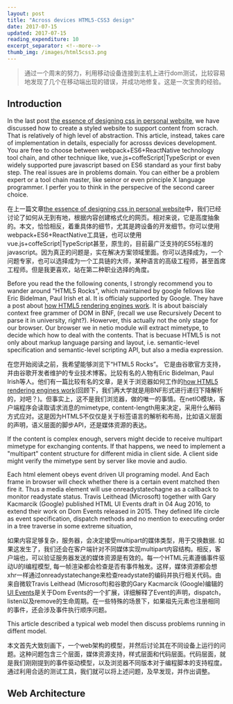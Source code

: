 ```yaml
---
layout: post
title: "Across devices HTML5-CSS3 design"
date: 2017-07-15
updated: 2017-07-15
reading_expenditure: 10
excerpt_separator: <!--more-->
thumb_img: /images/html5css3.png
---
```


> 通过一个周末的努力，利用移动设备连接到主机上进行dom测试，比较容易地发现了几个在移动端出现的错误，并成功地修复。这是一次宝贵的经验。
<!--more-->

## Introduction

In the last post [the essence of designing css in personal website](/blog/2017/04/15/css-design-essence), we have discussed how to create a styled website to support content from scrach. That is relatively of high level of abstraction. This article, instead, takes care of implementation in details, especially for acrosss devices development. You are free to choose between webpack+ES6+ReactNative technology tool chain, and other technique like, vue.js+coffeScript\|TypeScript or even widely supported pure javascript based on ES6 standard as your first baby step. The real issues are in problems domain. You can either be a problem expert or a tool chain master, like seinor or even principle X language programmer. I perfer you to think in the perspecive of the second career choice.  

在上一篇文章[the essence of designing css in personal website](/blog/2017/04/15/css-design-essence)中，我们已经讨论了如何从无到有地，根据内容创建格式化的网页。相对来说，它是高度抽象的。本文，恰恰相反，着重具体的细节，尤其是跨设备的开发细节。你可以使用webpack+ES6+ReactNative工具链，也可以使用vue.js+coffeScript\|TypeScript甚至，原生的，目前最广泛支持的ES5标准的javascript。因为真正的问题是，实在解决方案领域里面。你可以选择成为，一个问题专家，也可以选择成为一个工具链的大师，某种语言的高级工程师，甚至首席工程师。但是我更喜欢，站在第二种职业选择的角度。

Before you read the the following conents, I strongly recommend you to wander around "HTML5 Rocks", which maintained by google fellows like Eric Bidelman, Paul Irish et al. It is officialy supported by Google. They have a post about [how HTML5 rendering engines work](https://www.html5rocks.com/en/tutorials/internals/howbrowserswork/). It is about baiscialy context free grammer of DOM in BNF, \(recall we use Recursively Decent to parse it in university, right?\). Howerver, this actually not the only stage for our browser. Our browser we in netio module will extract mimetype, to decide which how to deal with the contents. That is becuase HTML5 is not only about markup language parsing and layout, i.e. semantic-level specification and semantic-level scripting API, but also a media expression.

在您开始阅读之前，我希望能够浏览下“HTML5 Rocks”。 它是由谷歌官方支持，并由谷歌开发者维护的专业技术博客。比较有名的人物有Eric Bidelman, Paul Irish等人。他们有一篇比较有名的文章，是关于浏览器如何工作的[how HTML5 rendering engines work](https://www.html5rocks.com/en/tutorials/internals/howbrowserswork/)\(回顾下，我们再大学就是用BNF形式进行递归下降解析的，对吧？\)。但事实上，这不是我们浏览器，做的唯一的事情。在netIO模块，客户端程序会读取请求消息的mimetype, content-length用来决定，采用什么解码方式应对。这是因为HTML5不仅仅是关于标签语言的解析和布局，比如语义层面的声明，语义层面的脚步API，还是媒体资源的表达。

If the content is complex enough, servers might decide to receive multipart mimetype for exchanging contents. If that happens, we need to implement a "multipart" content structure for different midia in client side. A client side might verify the mimetype sent by server like movie and audio.

Each html element obeys event driven UI programing model. And Each frame in browser will check whether there is a certain event matched then fire it. Thus a media element will use onreadystatechagne as a callback to monitor readystate status. Travis Leithead \(Microsoft\) together with Gary Kacmarcik \(Google\) published HTML UI Events draft in 04 Aug 2016, to extend their work on Dom Events released in 2015. They defined life circle as event specification, dispatch methods and no mention to executing order in a tree traverse in some extreme situation, 

如果内容足够复杂，服务器，会决定接受multipart的媒体类型，用于交换数据. 如果这发生了，我们还会在客户端针对不同媒体实现multipart内容结构。相反，客户端也，可以验证服务器发送的媒体资源是有效的。每一个HTML元素遵循事件驱动U的I编程模型, 每一帧渲染都会检查是否有事件触发。这样，媒体资源都会想xhr一样通过onreadystatechange来检查readystate的编码并执行相关代码。由来自微软Travis Leithead \(Microsoft\)和谷歌的Gary Kacmarcik \(Google\)编辑的[UI Events](https://www.w3.org/TR/uievents/)是关于Dom Events的一个扩展，详细解释了Event的声明，dispatch，listen以及remove的生命周期。在一些特殊的场景下，如果祖先元素也注册相同的事件，还会涉及事件执行顺序问题。

This article described a typical web model then discuss problems running in diffent model.  

本文首先大致刻画下，一个web架构的模型，并然后讨论其在不同设备上运行的问题。这种问题包含三个层面，媒体资源支持，样式层面和代码层面。代码层面，就是我们刚刚提到的事件驱动模型，以及浏览器不同版本对于编程脚本的支持程度。通过利用合适的测试工具，我们就可以将上述问题，及早发现，并作出调整。

## Web Architecture



